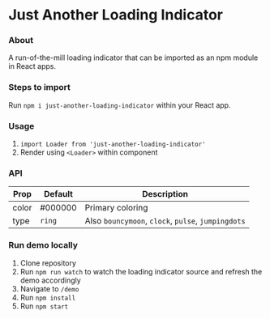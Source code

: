 # Just Another Loading Indicator

### About

A run-of-the-mill loading indicator that can be imported as an npm module in React apps.

### Steps to import

Run `npm i just-another-loading-indicator` within your React app.

### Usage

1. `import Loader from 'just-another-loading-indicator'`
2. Render using `<Loader>` within component

### API

| Prop  | Default | Description                                        |
| ----- | ------- | -------------------------------------------------- |
| color | #000000 | Primary coloring                                   |
| type  | `ring`  | Also `bouncymoon`, `clock`, `pulse`, `jumpingdots` |

### Run demo locally

1. Clone repository
2. Run `npm run watch` to watch the loading indicator source and refresh the demo accordingly
3. Navigate to `/demo`
4. Run `npm install`
5. Run `npm start`



